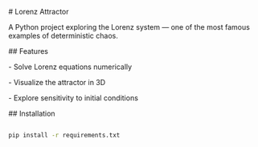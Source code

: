 \# Lorenz Attractor



A Python project exploring the Lorenz system — one of the most famous examples of deterministic chaos.



\## Features

\- Solve Lorenz equations numerically

\- Visualize the attractor in 3D

\- Explore sensitivity to initial conditions



\## Installation

```bash

pip install -r requirements.txt

